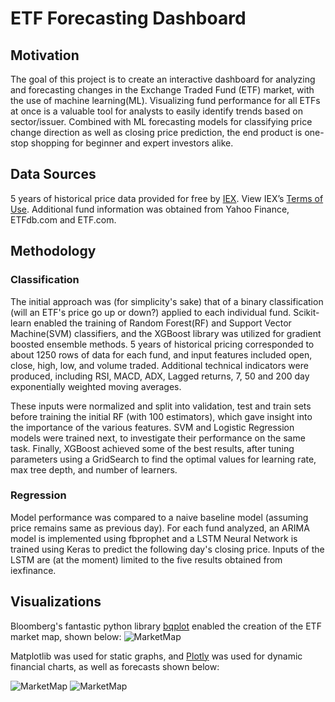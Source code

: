 # ETF Forecasting Dashboard

## Motivation
The goal of this project is to create an interactive dashboard for analyzing and forecasting changes in the Exchange Traded Fund (ETF) market, with the use of machine learning(ML). Visualizing fund performance for all ETFs at once is a valuable tool for analysts to easily identify trends based on sector/issuer. Combined with ML forecasting models for classifying price change direction as well as closing price prediction, the end product is one-stop shopping for beginner and expert investors alike.

## Data Sources
5 years of historical price data provided for free by [IEX](https://iextrading.com/developer/). View IEX’s [Terms of Use](https://iextrading.com/api-exhibit-a/). 
Additional fund information was obtained from Yahoo Finance, ETFdb.com and ETF.com. 

## Methodology
### Classification
The initial approach was (for simplicity's sake) that of a binary classification (will an ETF's price go up or down?) applied to each individual fund. Scikit-learn enabled the training of Random Forest(RF) and Support Vector Machine(SVM) classifiers, and the XGBoost library was utilized for gradient boosted ensemble methods. 5 years of historical pricing corresponded to about 1250 rows of data for each fund, and input features included open, close, high, low, and volume traded. Additional technical indicators were produced, including RSI, MACD, ADX, Lagged returns, 7, 50 and 200 day exponentially weighted moving averages.

These inputs were normalized and split into validation, test and train sets before training the initial RF (with 100 estimators), which gave insight into the importance of the various features. SVM and Logistic Regression models were trained next, to investigate their performance on the same task. Finally, XGBoost achieved some of the best results, after tuning parameters using a GridSearch to find the optimal values for learning rate, max tree depth, and number of learners. 

### Regression
Model performance was compared to a naive baseline model (assuming price remains same as previous day). For each fund analyzed, an ARIMA model is implemented using fbprophet and a LSTM Neural Network is trained using Keras to predict the following day's closing price. Inputs of the LSTM are (at the moment) limited to the five results obtained from iexfinance.

## Visualizations
Bloomberg's fantastic python library [bqplot](https://github.com/bloomberg/bqplot) enabled the creation of the ETF market map, shown below:
![MarketMap](https://github.com/cpease00/etf_forecasting/blob/master/data_science/finance/images/MarketMap.jpg "1-day returns for ETFs by sector")

Matplotlib was used for static graphs, and [Plotly](https://plot.ly/python/candlestick-charts/) was used for dynamic financial charts, as well as forecasts shown below:

![MarketMap](https://github.com/cpease00/etf_forecasting/blob/master/data_science/finance/images/MarketMap.jpg "1-day returns for ETFs by sector")
![MarketMap](https://github.com/cpease00/etf_forecasting/blob/master/data_science/finance/images/MarketMap.jpg "1-day returns for ETFs by sector")
